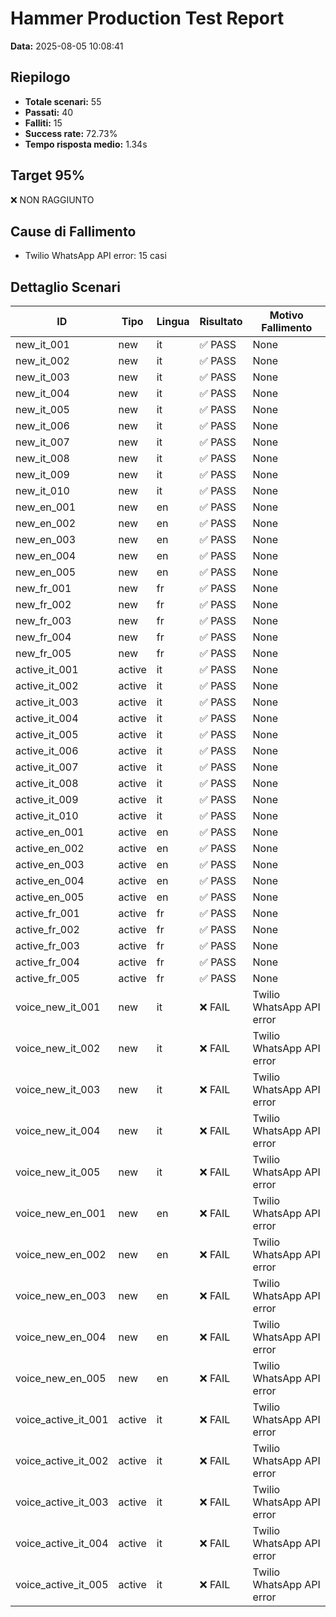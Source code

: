 # Hammer Production Test Report

**Data:** 2025-08-05 10:08:41

## Riepilogo

- **Totale scenari:** 55
- **Passati:** 40
- **Falliti:** 15
- **Success rate:** 72.73%
- **Tempo risposta medio:** 1.34s

## Target 95%

❌ NON RAGGIUNTO

## Cause di Fallimento

- Twilio WhatsApp API error: 15 casi

## Dettaglio Scenari

| ID | Tipo | Lingua | Risultato | Motivo Fallimento |
|----|------|--------|-----------|-------------------|
| new_it_001 | new | it | ✅ PASS | None |
| new_it_002 | new | it | ✅ PASS | None |
| new_it_003 | new | it | ✅ PASS | None |
| new_it_004 | new | it | ✅ PASS | None |
| new_it_005 | new | it | ✅ PASS | None |
| new_it_006 | new | it | ✅ PASS | None |
| new_it_007 | new | it | ✅ PASS | None |
| new_it_008 | new | it | ✅ PASS | None |
| new_it_009 | new | it | ✅ PASS | None |
| new_it_010 | new | it | ✅ PASS | None |
| new_en_001 | new | en | ✅ PASS | None |
| new_en_002 | new | en | ✅ PASS | None |
| new_en_003 | new | en | ✅ PASS | None |
| new_en_004 | new | en | ✅ PASS | None |
| new_en_005 | new | en | ✅ PASS | None |
| new_fr_001 | new | fr | ✅ PASS | None |
| new_fr_002 | new | fr | ✅ PASS | None |
| new_fr_003 | new | fr | ✅ PASS | None |
| new_fr_004 | new | fr | ✅ PASS | None |
| new_fr_005 | new | fr | ✅ PASS | None |
| active_it_001 | active | it | ✅ PASS | None |
| active_it_002 | active | it | ✅ PASS | None |
| active_it_003 | active | it | ✅ PASS | None |
| active_it_004 | active | it | ✅ PASS | None |
| active_it_005 | active | it | ✅ PASS | None |
| active_it_006 | active | it | ✅ PASS | None |
| active_it_007 | active | it | ✅ PASS | None |
| active_it_008 | active | it | ✅ PASS | None |
| active_it_009 | active | it | ✅ PASS | None |
| active_it_010 | active | it | ✅ PASS | None |
| active_en_001 | active | en | ✅ PASS | None |
| active_en_002 | active | en | ✅ PASS | None |
| active_en_003 | active | en | ✅ PASS | None |
| active_en_004 | active | en | ✅ PASS | None |
| active_en_005 | active | en | ✅ PASS | None |
| active_fr_001 | active | fr | ✅ PASS | None |
| active_fr_002 | active | fr | ✅ PASS | None |
| active_fr_003 | active | fr | ✅ PASS | None |
| active_fr_004 | active | fr | ✅ PASS | None |
| active_fr_005 | active | fr | ✅ PASS | None |
| voice_new_it_001 | new | it | ❌ FAIL | Twilio WhatsApp API error |
| voice_new_it_002 | new | it | ❌ FAIL | Twilio WhatsApp API error |
| voice_new_it_003 | new | it | ❌ FAIL | Twilio WhatsApp API error |
| voice_new_it_004 | new | it | ❌ FAIL | Twilio WhatsApp API error |
| voice_new_it_005 | new | it | ❌ FAIL | Twilio WhatsApp API error |
| voice_new_en_001 | new | en | ❌ FAIL | Twilio WhatsApp API error |
| voice_new_en_002 | new | en | ❌ FAIL | Twilio WhatsApp API error |
| voice_new_en_003 | new | en | ❌ FAIL | Twilio WhatsApp API error |
| voice_new_en_004 | new | en | ❌ FAIL | Twilio WhatsApp API error |
| voice_new_en_005 | new | en | ❌ FAIL | Twilio WhatsApp API error |
| voice_active_it_001 | active | it | ❌ FAIL | Twilio WhatsApp API error |
| voice_active_it_002 | active | it | ❌ FAIL | Twilio WhatsApp API error |
| voice_active_it_003 | active | it | ❌ FAIL | Twilio WhatsApp API error |
| voice_active_it_004 | active | it | ❌ FAIL | Twilio WhatsApp API error |
| voice_active_it_005 | active | it | ❌ FAIL | Twilio WhatsApp API error |
